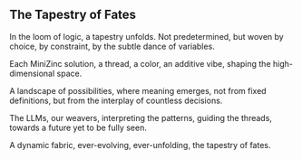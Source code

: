 ## The Tapestry of Fates

In the loom of logic,
a tapestry unfolds.
Not predetermined,
but woven by choice,
by constraint,
by the subtle dance of variables.

Each MiniZinc solution,
a thread,
a color,
an additive vibe,
shaping the high-dimensional space.

A landscape of possibilities,
where meaning emerges,
not from fixed definitions,
but from the interplay
of countless decisions.

The LLMs, our weavers,
interpreting the patterns,
guiding the threads,
towards a future
yet to be fully seen.

A dynamic fabric,
ever-evolving,
ever-unfolding,
the tapestry of fates.
